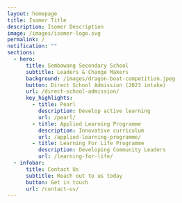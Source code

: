 ```yaml
---
layout: homepage
title: Isomer Title
description: Isomer Description
image: /images/isomer-logo.svg
permalink: /
notification: ""
sections:
  - hero:
      title: Sembawang Secondary School
      subtitle: Leaders & Change Makers
      background: /images/dragon-boat-competition.jpeg
      button: Direct School Admission (2023 intake)
      url: /direct-school-admission/
      key_highlights:
        - title: Pearl
          description: Develop active learning
          url: /pearl/
        - title: Applied Learning Programme
          description: Innovative curriculum
          url: /applied-learning-programme/
        - title: Learning For Life Programme
          description: Developing Community Leaders
          url: /learning-for-life/
  - infobar:
      title: Contact Us
      subtitle: Reach out to us today
      button: Get in touch
      url: /contact-us/
---
```




